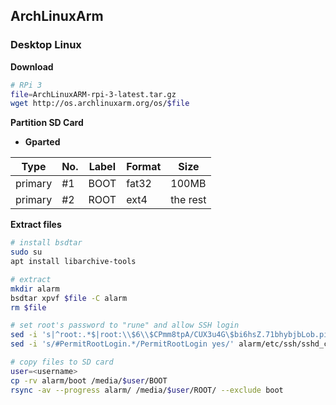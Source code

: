 ArchLinuxArm
---

### Desktop Linux

**Download**
```sh
# RPi 3
file=ArchLinuxARM-rpi-3-latest.tar.gz
wget http://os.archlinuxarm.org/os/$file
```

**Partition SD Card**
- **Gparted**

| Type    | No. | Label | Format | Size     |
|---------|-----|-------|--------|----------|
| primary | #1  | BOOT  | fat32  | 100MB    |
| primary | #2  | ROOT  | ext4   | the rest |

**Extract files**
```sh
# install bsdtar
sudo su
apt install libarchive-tools

# extract
mkdir alarm
bsdtar xpvf $file -C alarm
rm $file

# set root's password to "rune" and allow SSH login
sed -i 's|^root:.*$|root:\\$6\\$CPmm8tpA/CUX3u4G\$bi6hsZ.71bhybjbLob.piVwAT8dyEvhVPDACMpm0mwkMwdCSnkXsji9dzeUOxVOkObm/NAK6NacQmMheSJojn/:17513::::::|' alarm/etc/shadow
sed -i 's/#PermitRootLogin.*/PermitRootLogin yes/' alarm/etc/ssh/sshd_config

# copy files to SD card
user=<username>
cp -rv alarm/boot /media/$user/BOOT
rsync -av --progress alarm/ /media/$user/ROOT/ --exclude boot
```
